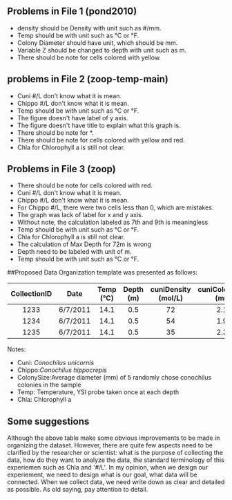 
## Problems in File 1 (pond2010)
* density should be Density with unit such as #/mm.
* Temp should be with unit such as °C or °F.
* Colony Diameter should have unit, which should be mm.
* Variable Z should be changed to depth with unit such as m. 
* There should be note for cells colored with yellow.
## problems in File 2 (zoop-temp-main)
* Cuni #/L don't know what it is mean.
* Chippo #/L don't know what it is mean.
* Temp should be with unit such as °C or °F.
* The figure doesn't have label of y axis.
* The figure doesn't have title to explain what this graph is.
* There should be note for *.
* There should be note for cells colored with yellow and red.
* Chla for Chlorophyll a is still not clear.

## Problems in File 3 (zoop)
* There should be note for cells colored with red.
* Cuni #/L don't know what it is mean.
* Chippo #/L don't know what it is mean.
* For Chippo #/L, there were two cells less than 0, which are mistakes.
* The graph was lack of label for x and y axis.
* Without note, the calculation labeled as 7th and 9th is meaningless
* Temp should be with unit such as °C or °F.
* Chla for Chlorophyll a is still not clear.
* The calculation of Max Depth for 72m is wrong
* Depth need to be labeled with unit of m.
* Temp should be with unit such as °C or °F.


##Proposed Data Organization template was presented as follows:

|CollectionID|Date|Temp (°C)|Depth (m)| cuniDensity (mol/L)|cuniColonySize (mm)|chippoDensity (mol/l)|chippoColonySize(mm)|Chla (?)|
|:-------------:|:--------:|:---------:|:---------:|:---------:|:---------:|:---------:|:---------:|:---------:|
|1233|6/7/2011|14.1|0.5|72 |2.12|45|2.56|3.1|
|1234|6/7/2011|14.1|0.5|54 |1.98|56|2.68|3.4|
|1235|6/7/2011|14.1|0.5|35 |2.34|34|2.11|3.2|

Notes:
* Cuni:	_Conochilus unicornis_	
* Chippo:_Conochilus hippocrepis_	
* ColonySize:Average diameter (mm) of 5 randomly chose conochilus colonies in the sample 	
* Temp:	Temperature, YSI probe taken once at each depth
* Chla: Chlorophyll a	

## Some suggestions
Although the above table make some obvious improvements to be made in organizing the dataset.  However, there are quite few aspects need to be clarified by the researcher or scientist: what is the purpose of collecting the data, how do they want to analyze the data, the standard terminology of this  experiemen such as Chla and '#/L'.
In my opinion, when we design our experiement, we need to design what is our goal, what data will be connected. When we collect data, we need write down as clear and detailed as possible. As old saying, pay attention to detail.


				
			
				
